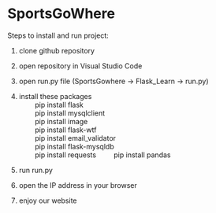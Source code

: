 # SportsGoWhere

Steps to install and run project:
1. clone github repository
2. open repository in Visual Studio Code
3. open run.py file (SportsGowhere -> Flask_Learn -> run.py)
4. install these packages\
&emsp;&emsp; pip install flask\
&emsp;&emsp; pip install mysqlclient\
&emsp;&emsp; pip install image\
&emsp;&emsp; pip install flask-wtf\
&emsp;&emsp; pip install email_validator\
&emsp;&emsp; pip install flask-mysqldb\
&emsp;&emsp; pip install requests
&emsp;&emsp; pip install pandas
  
5. run run.py
6. open the IP address in your browser
7. enjoy our website
